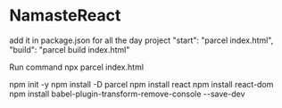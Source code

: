 # NamasteReact
add it in package.json for all the day project
"start": "parcel index.html",
    "build": "parcel build index.html"

Run command
npx parcel index.html

npm init -y
npm install -D parcel
npm install react
npm install react-dom 
npm install babel-plugin-transform-remove-console --save-dev
